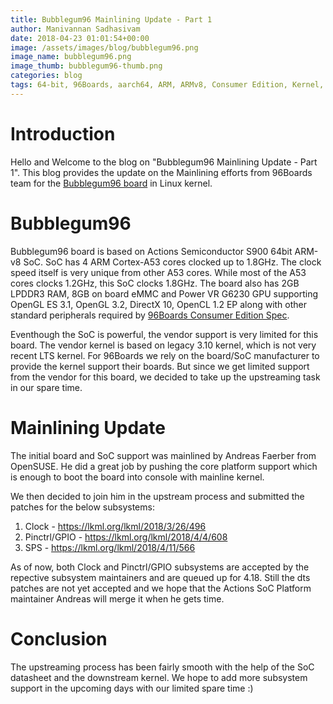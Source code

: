 ```yaml
---
title: Bubblegum96 Mainlining Update - Part 1
author: Manivannan Sadhasivam
date: 2018-04-23 01:01:54+00:00
image: /assets/images/blog/bubblegum96.png
image_name: bubblegum96.png
image_thumb: bubblegum96-thumb.png
categories: blog
tags: 64-bit, 96Boards, aarch64, ARM, ARMv8, Consumer Edition, Kernel, Linux, Bubblegum96, Actions, S900, SoC, Mainlining
---
```


# Introduction

Hello and Welcome to the blog on "Bubblegum96 Mainlining Update - Part 1". This
blog provides the update on the Mainlining efforts from 96Boards team for the
[Bubblegum96 board](https://www.96boards.org/product/bubblegum-96/) in Linux kernel.

# Bubblegum96

Bubblegum96 board is based on Actions Semiconductor S900 64bit ARM-v8 SoC. SoC
has 4 ARM Cortex-A53 cores clocked up to 1.8GHz. The clock speed itself is very
unique from other A53 cores. While most of the A53 cores clocks 1.2GHz, this SoC
clocks 1.8GHz. The board also has 2GB LPDDR3 RAM, 8GB on board eMMC and Power
VR G6230 GPU supporting OpenGL ES 3.1, OpenGL 3.2, DirectX 10, OpenCL 1.2 EP along
with other standard peripherals required by [96Boards Consumer Edition Spec](https://linaro.co/ce-specification).

Eventhough the SoC is powerful, the vendor support is very limited for this board.
The vendor kernel is based on legacy 3.10 kernel, which is not very recent LTS
kernel. For 96Boards we rely on the board/SoC manufacturer to provide the kernel
support their boards. But since we get limited support from the vendor for this
board, we decided to take up the upstreaming task in our spare time.

# Mainlining Update

The initial board and SoC support was mainlined by Andreas Faerber from OpenSUSE.
He did a great job by pushing the core platform support which is enough to boot
the board into console with mainline kernel.

We then decided to join him in the upstream process and submitted the patches
for the below subsystems:

1. Clock - https://lkml.org/lkml/2018/3/26/496
2. Pinctrl/GPIO - https://lkml.org/lkml/2018/4/4/608
3. SPS - https://lkml.org/lkml/2018/4/11/566

As of now, both Clock and Pinctrl/GPIO subsystems are accepted by the repective
subsystem maintainers and are queued up for 4.18. Still the dts patches are
not yet accepted and we hope that the Actions SoC Platform maintainer Andreas
will merge it when he gets time.

# Conclusion

The upstreaming process has been fairly smooth with the help of the SoC
datasheet and the downstream kernel. We hope to add more subsystem support
in the upcoming days with our limited spare time :)
